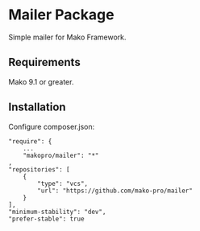 # Mailer Package

Simple mailer for Mako Framework.

## Requirements

Mako 9.1 or greater.

## Installation

Configure composer.json:

	"require": {
		...
		"makopro/mailer": "*"
	,
    "repositories": [
        {
            "type": "vcs",
            "url": "https://github.com/mako-pro/mailer"
        }
    ],
    "minimum-stability": "dev",
	"prefer-stable": true
